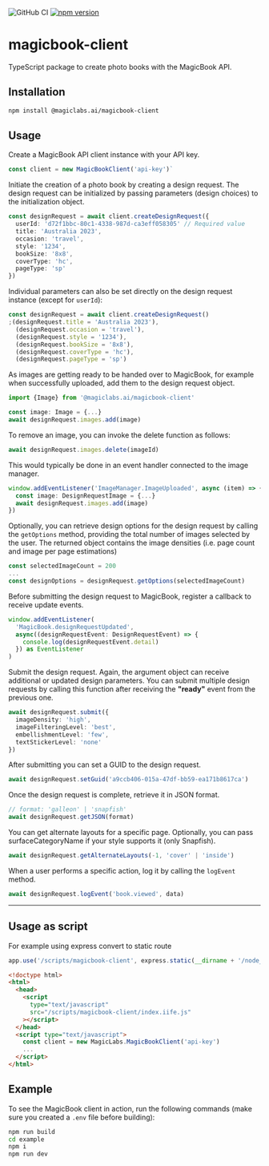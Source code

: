 ![GitHub CI](https://github.com/magiclabs-ai/mb-client/actions/workflows/ci.yml/badge.svg) [![npm version](https://img.shields.io/npm/v/@magiclabs.ai/magicbook-client.svg)](https://www.npmjs.com/package/@magiclabs.ai/magicbook-client)

# magicbook-client

TypeScript package to create photo books with the MagicBook API.

## Installation

```bash
npm install @magiclabs.ai/magicbook-client
```

## Usage

Create a MagicBook API client instance with your API key.

```ts
const client = new MagicBookClient('api-key')`
```

Initiate the creation of a photo book by creating a design request. The design request can be initialized by passing parameters (design choices) to the initialization object.

```ts
const designRequest = await client.createDesignRequest({
  userId: 'd72f1bbc-80c1-4338-987d-ca3eff058305' // Required value
  title: 'Australia 2023',
  occasion: 'travel',
  style: '1234',
  bookSize: '8x8',
  coverType: 'hc',
  pageType: 'sp'
})
```

Individual parameters can also be set directly on the design request instance (except for `userId`):

```ts
const designRequest = await client.createDesignRequest()
;(designRequest.title = 'Australia 2023'),
  (designRequest.occasion = 'travel'),
  (designRequest.style = '1234'),
  (designRequest.bookSize = '8x8'),
  (designRequest.coverType = 'hc'),
  (designRequest.pageType = 'sp')
```

As images are getting ready to be handed over to MagicBook, for example when successfully uploaded, add them to the design request object.

```ts
import {Image} from '@magiclabs.ai/magicbook-client'

const image: Image = {...}
await designRequest.images.add(image)
```

To remove an image, you can invoke the delete function as follows:

```ts
await designRequest.images.delete(imageId)
```

This would typically be done in an event handler connected to the image manager.

```ts
window.addEventListener('ImageManager.ImageUploaded', async (item) => {
  const image: DesignRequestImage = {...}
  await designRequest.images.add(image)
})
```

Optionally, you can retrieve design options for the design request by calling the `getOptions` method, providing the total number of images selected by the user. The returned object contains the image densities (i.e. page count and image per page estimations)

```ts
const selectedImageCount = 200
...
const designOptions = designRequest.getOptions(selectedImageCount)
```

Before submitting the design request to MagicBook, register a callback to receive update events.

```ts
window.addEventListener(
  'MagicBook.designRequestUpdated',
  async((designRequestEvent: DesignRequestEvent) => {
    console.log(designRequestEvent.detail)
  }) as EventListener
)
```

Submit the design request. Again, the argument object can receive additional or updated design parameters.
You can submit multiple design requests by calling this function after receiving the **"ready"** event from the previous one.

```ts
await designRequest.submit({
  imageDensity: 'high',
  imageFilteringLevel: 'best',
  embellishmentLevel: 'few',
  textStickerLevel: 'none'
})
```

After submitting you can set a GUID to the design request.

```ts
await designRequest.setGuid('a9ccb406-015a-47df-bb59-ea171b8617ca')
```

Once the design request is complete, retrieve it in JSON format.

```ts
// format: 'galleon' | 'snapfish'
await designRequest.getJSON(format)
```

You can get alternate layouts for a specific page. Optionally, you can pass surfaceCategoryName if your style supports it (only Snapfish).

```ts
await designRequest.getAlternateLayouts(-1, 'cover' | 'inside')
```

When a user performs a specific action, log it by calling the `logEvent` method.

```ts
await designRequest.logEvent('book.viewed', data)
```

---

## Usage as script

For example using express convert to static route

```js
app.use('/scripts/magicbook-client', express.static(__dirname + '/node_modules/@magiclabs.ai/magicbook-client'))
```

```html
<!doctype html>
<html>
  <head>
    <script
      type="text/javascript"
      src="/scripts/magicbook-client/index.iife.js"
    ></script>
  </head>
  <script type="text/javascript">
    const client = new MagicLabs.MagicBookClient('api-key')
    ...
  </script>
</html>
```

## Example

To see the MagicBook client in action, run the following commands (make sure you created a `.env` file before building):

```bash
npm run build
cd example
npm i
npm run dev
```
